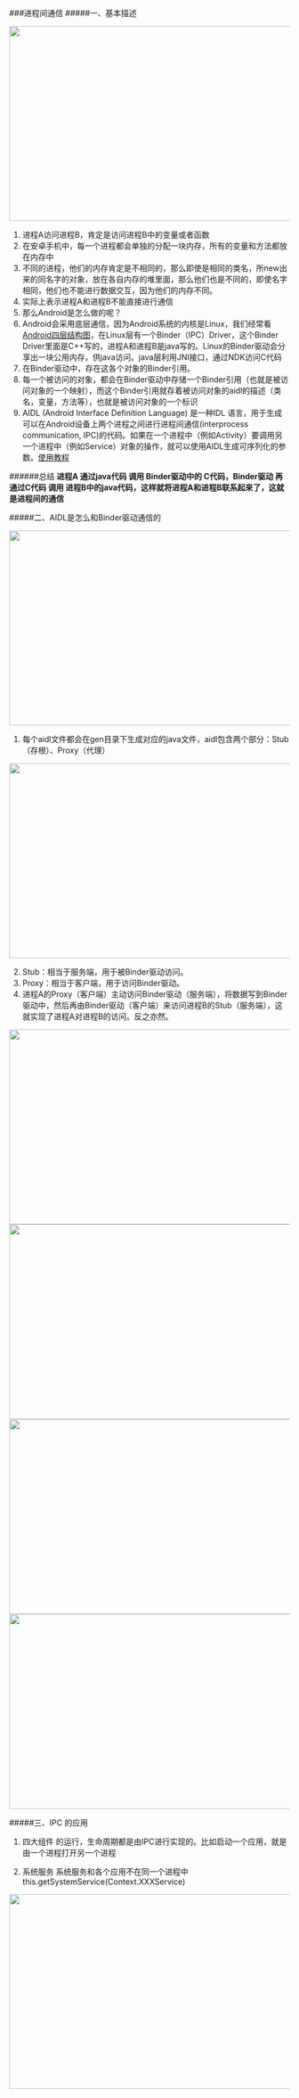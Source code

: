 ###进程间通信
#####一、基本描述

<img src ="/Users/sun/Desktop/技术学习/PDF/IPC进程间通信/IPC01.jpg" width = "600" height = "350">

1. 进程A访问进程B，肯定是访问进程B中的变量或者函数
2. 在安卓手机中，每一个进程都会单独的分配一块内存，所有的变量和方法都放在内存中
3. 不同的进程，他们的内存肯定是不相同的，那么即使是相同的类名，所new出来的同名字的对象，放在各自内存的堆里面，那么他们也是不同的，即使名字相同，他们也不能进行数据交互，因为他们的内存不同。
4. 实际上表示进程A和进程B不能直接进行通信
5. 那么Android是怎么做的呢？
6. Android会采用底层通信，因为Android系统的内核是Linux，我们经常看[Android四层结构图](https://www.cnblogs.com/yinrw/p/10694178.html)，在Linux层有一个Binder（IPC）Driver，这个Binder Driver里面是C++写的，进程A和进程B是java写的。Linux的Binder驱动会分享出一块公用内存，供java访问。java层利用JNI接口，通过NDK访问C代码
7. 在Binder驱动中，存在这各个对象的Binder引用。
8. 每一个被访问的对象，都会在Binder驱动中存储一个Binder引用（也就是被访问对象的一个映射），而这个Binder引用就存着被访问对象的aidl的描述（类名，变量，方法等），也就是被访问对象的一个标识
9. AIDL (Android Interface Definition Language) 是一种IDL 语言，用于生成可以在Android设备上两个进程之间进行进程间通信(interprocess communication, IPC)的代码。如果在一个进程中（例如Activity）要调用另一个进程中（例如Service）对象的操作，就可以使用AIDL生成可序列化的参数。[使用教程](https://zhuanlan.zhihu.com/p/31460556)


######总结
**进程A 通过java代码  调用 Binder驱动中的 C代码，Binder驱动 再通过C代码 调用 进程B中的java代码，这样就将进程A和进程B联系起来了，这就是进程间的通信**

#####二、AIDL是怎么和Binder驱动通信的

<img src ="/Users/sun/Desktop/技术学习/PDF/IPC进程间通信/IPC02
.jpg" width = "600" height = "350">

1. 每个aidl文件都会在gen目录下生成对应的java文件，aidl包含两个部分：Stub（存根）、Proxy（代理）
<img src ="/Users/sun/Desktop/技术学习/PDF/IPC进程间通信/IPC08.jpg" width = "600" height = "350">

2. Stub：相当于服务端，用于被Binder驱动访问。
3. Proxy：相当于客户端，用于访问Binder驱动。
4. 进程A的Proxy（客户端）主动访问Binder驱动（服务端），将数据写到Binder驱动中，然后再由Binder驱动（客户端）来访问进程B的Stub（服务端），这就实现了进程A对进程B的访问。反之亦然。
<img src ="/Users/sun/Desktop/技术学习/PDF/IPC进程间通信/IPC04.jpg" width = "600" height = "350">
<img src ="/Users/sun/Desktop/技术学习/PDF/IPC进程间通信/IPC05.jpg" width = "600" height = "350">
<img src ="/Users/sun/Desktop/技术学习/PDF/IPC进程间通信/IPC06.jpg" width = "600" height = "350">
<img src ="/Users/sun/Desktop/技术学习/PDF/IPC进程间通信/IPC07.jpg" width = "600" height = "350">

#####三、IPC 的应用
1. 四大组件 的运行，生命周期都是由IPC进行实现的。比如启动一个应用，就是由一个进程打开另一个进程

2. 系统服务     系统服务和各个应用不在同一个进程中   this.getSystemService(Context.XXXService) 
<img src ="/Users/sun/Desktop/技术学习/PDF/IPC进程间通信/IPC03.jpg" width = "600" height = "350">